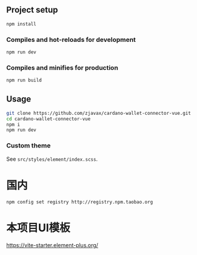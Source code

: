 ## Project setup

```bash
npm install
```

### Compiles and hot-reloads for development

```bash
npm run dev
```

### Compiles and minifies for production

```bash
npm run build
```

## Usage

```bash
git clone https://github.com/zjavax/cardano-wallet-connector-vue.git
cd cardano-wallet-connector-vue
npm i
npm run dev
```

### Custom theme

See `src/styles/element/index.scss`.

# 国内

```
npm config set registry http://registry.npm.taobao.org
```

# 本项目UI模板

https://vite-starter.element-plus.org/

